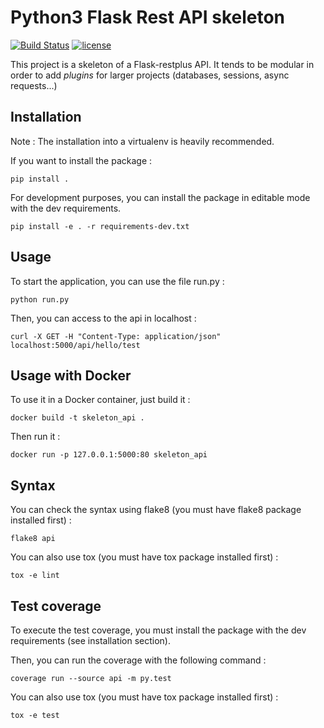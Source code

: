 # Python3 Flask Rest API skeleton

[![Build Status](https://travis-ci.org/MatthieuGouel/python-flask-api-skeleton.svg?branch=master)](https://travis-ci.org/MatthieuGouel/python-flask-api-skeleton)
[![license](https://img.shields.io/github/license/MatthieuGouel/python-flask-api-skeleton.svg)](https://github.com/MatthieuGouel/python-flask-api-skeleton/blob/master/LICENSE)

This project is a skeleton of a Flask-restplus API. It tends to be modular in order to add *plugins* for larger projects (databases, sessions, async requests...)

## Installation

Note : The installation into a virtualenv is heavily recommended.

If you want to install the package :

```
pip install .
```

For development purposes, you can install the package in editable mode with the dev requirements.

```
pip install -e . -r requirements-dev.txt
```

## Usage

To start the application, you can use the file run.py :

```
python run.py
```

Then, you can access to the api in localhost :

```
curl -X GET -H "Content-Type: application/json" localhost:5000/api/hello/test
```

## Usage with Docker

To use it in a Docker container, just build it :

```
docker build -t skeleton_api .
```

Then run it :

```
docker run -p 127.0.0.1:5000:80 skeleton_api
```

## Syntax

You can check the syntax using flake8 (you must have flake8 package installed first) :

```
flake8 api
```

You can also use tox (you must have tox package installed first) :

```
tox -e lint
```

## Test coverage

To execute the test coverage, you must install the package with the dev requirements (see installation section).

Then, you can run the coverage with the following command :

```
coverage run --source api -m py.test
```

You can also use tox (you must have tox package installed first) :

```
tox -e test
```
